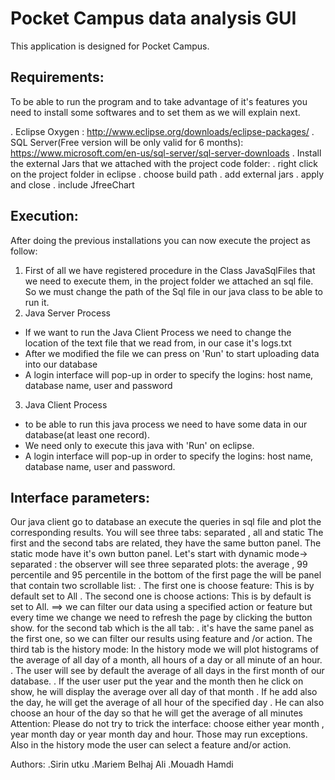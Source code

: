 # Pocket Campus data analysis  GUI

This application is designed for Pocket Campus.


## Requirements: 

To be able to run the program and to take advantage of it's features you need to install some softwares and to set them as we will explain next.

. Eclipse Oxygen : http://www.eclipse.org/downloads/eclipse-packages/
. SQL Server(Free version will be only valid for 6 months): https://www.microsoft.com/en-us/sql-server/sql-server-downloads
.  Install the external Jars that we attached with the project code folder:
	. right click on the project folder in eclipse
	. choose build path 
	. add external jars
	. apply and close
. include JfreeChart 

## Execution:

After doing the previous installations you can now execute the project as follow: 
1) First of all we have registered procedure in the Class JavaSqlFiles that we need to execute them, in the project folder we attached an sql file. 
So we must change the path of the Sql file in our java class to be able to run it.
2) Java Server Process
- If we want to run the Java Client Process we need to change the location of the text file that we read from, in our case it's logs.txt 
- After we modified the file we can press on 'Run' to start uploading data into our database
- A login interface will pop-up in order to specify the logins: host name, database name, user and password
3) Java Client Process
- to be able to run this java process we need to have some data in our database(at least one record).
- We need only to execute this java with 'Run' on eclipse.
- A login interface will pop-up in order to specify the logins: host name, database name, user and password.

## Interface parameters: 

Our java client go to database an execute the queries in sql file and plot the corresponding results. 
You will see three tabs: separated , all and static
The first and the second tabs are related, they have the same button panel. 
The static mode have it's own button panel.
Let's start with dynamic mode-> separated : 
the observer will see three separated plots: the average , 99 percentile and 95 percentile
in the bottom of the first page the will be panel that contain two scrollable list:
	. The first one is choose feature: This is by default set to All
	. The second one is choose actions: This is by default is set to All.
	==> we can filter our data using a specified action or feature but every time we change we need to refresh the page by clicking the button show.
for the second tab which is the all tab:
	. it's have the same panel as the first one, so we can filter our results using feature and /or action.
The third tab is the history mode:
In the history mode we will plot histograms of the average of all day of a month, all hours of a day or all minute of an hour.
	. The user will see by default the average of all days in the first month of our database.
	. If the user user put the year and the month then he click on show, he will display the average over all day of that month
	. If he add also the day, he will get the average of all hour of the specified day
	. He can also choose an hour of the day so that he will get the average of all minutes
Attention: Please do not try to trick the interface: choose either year month , year month day or year month day and hour. Those may run exceptions.
Also in the history mode the user can select a feature and/or action.

Authors:
.Sirin utku
.Mariem Belhaj Ali
.Mouadh Hamdi
